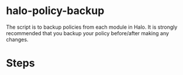 # halo-policy-backup

The script is to backup policies from each module in Halo. It is strongly recommended that you backup your policy before/after making any changes. 

# Steps 
